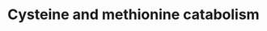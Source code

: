 ---
annotations:
- id: PW:0001302
  parent: regulatory pathway
  type: Pathway Ontology
  value: methionine degradation pathway
- id: PW:0001078
  parent: classic metabolic pathway
  type: Pathway Ontology
  value: cysteine and methionine metabolic pathway
- id: PW:0000049
  parent: classic metabolic pathway
  type: Pathway Ontology
  value: cysteine metabolic pathway
- id: PW:0000048
  parent: regulatory pathway
  type: Pathway Ontology
  value: methionine cycle/metabolic pathway
- id: PW:0000013
  parent: disease pathway
  type: Pathway Ontology
  value: disease pathway
authors:
- DeSl
- MaintBot
- IreneHemel
- Ddomingof
- Fehrhart
- Finterly
communities:
- IEM
- RareDiseases
description: This pathway visualises the conversion of methionine to cysteine, after
  which it is further metabolised in either an oxidative or non-oxidative manner.
  Several of these metabolites are altered in people suffering from MoCD and SO; changes
  in metabolite concentrations (comparing MoCD cases to controls) are highlighted
  in blue (see [https://www.wikipathways.org/index.php/Pathway:WP4507] for the pathway
  on MoCD). This pathway was inspired by Chapter 12 of the book of Blau (ISBN 3642403360
  (978-3642403361)).
last-edited: 2021-06-23
ndex: 5506c2e4-8b6b-11eb-9e72-0ac135e8bacf
organisms:
- Homo sapiens
redirect_from:
- /index.php/Pathway:WP4504
- /instance/WP4504
revision: null
schema-jsonld:
- '@context': https://schema.org/
  '@id': https://wikipathways.github.io/pathways/WP4504.html
  '@type': Dataset
  creator:
    '@type': Organization
    name: WikiPathways
  description: This pathway visualises the conversion of methionine to cysteine, after
    which it is further metabolised in either an oxidative or non-oxidative manner.
    Several of these metabolites are altered in people suffering from MoCD and SO;
    changes in metabolite concentrations (comparing MoCD cases to controls) are highlighted
    in blue (see [https://www.wikipathways.org/index.php/Pathway:WP4507] for the pathway
    on MoCD). This pathway was inspired by Chapter 12 of the book of Blau (ISBN 3642403360
    (978-3642403361)).
  keywords:
  - ''
  - -CH3
  - 3-Mercaptopyruvic acid
  - 5-Methyl
  - AAT
  - ATP
  - Adenosine
  - B-Sulfinyl pyruvate
  - BHMT
  - Betaine
  - CDO
  - CO2
  - CSD
  - CSE
  - Cystathionine
  - Cysteine
  - Cysteine sulfinic acid
  - Cystine
  - Dimethylglycine
  - GCS
  - GS
  - Glu
  - Glutathione
  - Gly
  - H2O
  - H2S
  - Homocysteine
  - Hypotaurine
  - KG
  - MAT
  - MPST
  - MS
  - MT
  - Methionine
  - NH4+
  - O2
  - Pyr
  - RSSH
  - S-Adenosylhomocysteine
  - S-Adenosylmethionine
  - S-sulfocysteine
  - SAAH
  - SDO
  - SO
  - SO3 2-
  - SQR
  - ST
  - Sulfate
  - Sulfite
  - Taurine
  - Tetra-
  - Transsulfuration pathway
  - alpha-KB
  - gamma-Glutamylcysteine
  - hydrofolate
  - serine
  - tetrahydrofolate
  - thiosulfate(2−)
  license: CC0
  name: Cysteine and methionine catabolism
seo: CreativeWork
title: Cysteine and methionine catabolism
wpid: WP4504
---